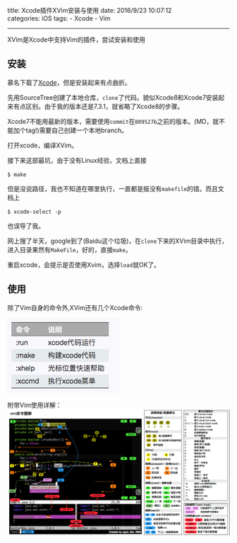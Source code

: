 title: Xcode插件XVim安装与使用
date: 2016/9/23 10:07:12  
categories: iOS
tags:
	- Xcode
	- Vim 

---

XVim是Xcode中支持Vim的插件，尝试安装和使用

<!--more-->
## 安装

慕名下载了[Xcode](https://github.com/XVimProject/XVim)，但是安装起来有点曲折。

先用SourceTree创建了本地仓库，`clone`了代码。貌似Xcode8和Xcode7安装起来有点区别。由于我的版本还是7.3.1，就省略了Xcode8的步骤。

Xcode7不能用最新的版本，需要使用`commit`在`809527b`之前的版本。(MD，就不能加个tag!)需要自己创建一个本地branch。

打开xcode，编译XVim。

接下来这部最坑，由于没有Linux经验，文档上直接
```
$ make
```
但是没说路径，我也不知道在哪里执行，一直都是报没有`makefile`的错。而且文档上
```
$ xcode-select -p
```
也误导了我。

网上搜了半天，google到了(Baidu这个垃圾)，在`clone`下来的XVim目录中执行，进入目录果然有`MakeFile`，好的，直接`make`。

重启xcode，会提示是否使用Xvim，选择`load`就OK了。

## 使用
除了Vim自身的命令外,XVim还有几个Xcode命令:

![XVim_1](https://github.com/zhang759740844/MyImgs/blob/master/MyBlog/XVim_1.png?raw=true)

附带Vim使用详解：
![XVim_2](https://github.com/zhang759740844/MyImgs/blob/master/MyBlog/XVim_2.png?raw=true)